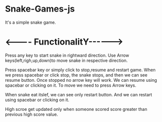 # Snake-Games-js
 It's a simple snake game.
# <---- FunctionalitY------>

Press any key to start snake in rightward direction.
Use Arrow keys(left,righ,up,down)to move snake in respective direction.

Press spacebar key or simply click to stop,resume and restart game.
When we press spacebar or click stop, the snake stops, and then we can see resume button.
Once stopped no arrow key will work.
We can resume using spacebar or clicking on it.
To move we need to press Arrow keys.

When snake eat itslef, we can see only restart button. And we can restart using spacebar
or clicking on it.

High scroe get updated only when someone scored score greater than previous high score value.


